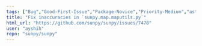```yaml
---
tags: ["Bug","Good-First-Issue","Package-Novice","Priority-Medium","astronomy","astropy","hacktoberfest","map","python","solar","solar-physics","sun","sunpy"]
title: "Fix inaccuracies in `sunpy.map.maputils.py`"
html_url: "https://github.com/sunpy/sunpy/issues/7478"
user: "ayshih"
repo: "sunpy/sunpy"
---
```



